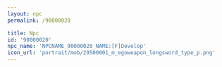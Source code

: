 ```yaml
---
layout: npc
permalink: /90000020

title: Npc
id: '90000020'
npc_name: 'NPCNAME_90000020_NAME:[F]Develop'
icon_url: 'portrait/mob/29500001_m_egoweapon_longsword_type_p.png'
---
```

